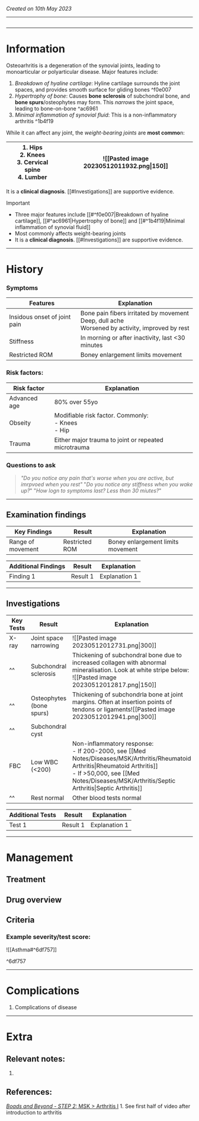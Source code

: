 *Created on 10th May 2023*

---
```toc
```
---

# Information
Osteoarhritis is a degeneration of the synovial joints, leading to monoarticular *or* polyarticular disease. Major features include:
 1. *Breakdown of hyaline cartilage*: Hyline cartilage surrounds the joint spaces, and provides smooth surface for gliding bones ^f0e007
 2. *Hypertrophy of bone*: Causes **bone sclerosis** of subchondral bone, and **bone spurs**/osteophytes may form. This *narrows* the joint space, leading to bone-on-bone ^ac6961
 3. *Minimal inflammation of synovial fluid*: This is a non-inflammatory arthritis ^1b4f19

While it can affect any joint, the *weight-bearing joints* are **most commo**n:

| 1. Hips<br>2. Knees<br>3. Cervical spine<br>4. Lumber | ![[Pasted image 20230512011932.png\|150]] |
| ----------------------------------------------------- | ----------------------------------------- |

It is a **clinical diagnosis**. [[#Investigations]] are supportive evidence.

> [!Important]
- Three major features include [[#^f0e007|Breakdown of hyaline cartilage]], [[#^ac6961|Hypertrophy of bone]] and [[#^1b4f19|Minimal inflammation of synovial fluid]]
- Most commonly affects weight-bearing joints
- It is a **clinical diagnosis**. [[#Investigations]] are supportive evidence.

--- 
# History
### Symptoms
| Features                     | Explanation                                                                                         |
| ---------------------------- | --------------------------------------------------------------------------------------------------- |
| Insidous onset of joint pain | Bone pain fibers irritated by movement<br>Deep, dull ache<br>Worsened by activity, improved by rest |
| Stiffness                    | In morning or after inactivity, last <30 minutes                                                    |
| Restricted ROM               | Boney enlargement limits movement                                                                                                    |

### Risk factors:
| Risk factor  | Explanation                                                 |
| ------------ | ----------------------------------------------------------- |
| Advanced age | 80% over 55yo                                               |
| Obseity      | Modifiable risk factor. Commonly:<br>- Knees<br>- Hip |
| Trauma       | Either major trauma to joint or repeated microtrauma                                                            |


### Questions to ask
>*"Do you notice any pain that's worse when you are active, but imrpvoed when you rest"*
>"*Do you notice any stiffness when you wake up?*"
>"*How logn to symptoms last? Less than 30 miutes?*"

---

## Examination findings
| Key Findings      | Result         | Explanation   |
| ----------------- | -------------- | ------------- |
| Range of movement | Restricted ROM | Boney enlargement limits movement |

| Additional Findings | Result   | Explanation   |
| ------------------- | -------- | ------------- |
| Finding 1           | Result 1 | Explanation 1 |

---

## Investigations
| Key Tests | Result                   | Explanation                                                                                                                                                                                                                   |
| --------- | ------------------------ | ----------------------------------------------------------------------------------------------------------------------------------------------------------------------------------------------------------------------------- |
| X-ray     | Joint space narrowing    | ![[Pasted image 20230512012731.png\|300]]                                                                                                                                                                                                                              |
| ^^        | Subchondral sclerosis    | Thickening of subchondral bone due to increased collagen with abnormal mineralisation. Look at white stripe below:<br>![[Pasted image 20230512012817.png\|150]]                                                                                                                                                                                                                              |
| ^^        | Osteophytes (bone spurs) |  Thickening of subchondrla bone at joint margins. Often at insertion points of tendons or ligaments![[Pasted image 20230512012941.png\|300]]                                                                                                                                                                                                                             |
| ^^        | Subchondral cyst         |                                                                                                                                                                                                                               |
| FBC       | Low WBC (<200)           | Non-inflammatory response:<br>- If 200-2000, see [[Med Notes/Diseases/MSK/Arthritis/Rheumatoid Arthritis\|Rheumatoid Arthritis]]<br>- If >50,000, see [[Med Notes/Diseases/MSK/Arthritis/Septic Arthritis\|Septic Arthritis]] |
| ^^        | Rest normal              | Other blood tests normal                                                                                                                                                                                                                              |

| Additional Tests               |  Result   | Explanation                |
| ------------------------------ | --- | --------------------- |
| Test 1                            |  Result 1   | Explanation 1 |

---

# Management
## Treatment

## Drug overview

## Criteria
### Example severity/test score:
![[Asthma#^6df757]]

^6df757

---

# Complications
1. Complications of disease

---

# Extra
## Relevant notes:
1. 
## References:
[*Boads and Beyond - STEP 2:* MSK > Arthritis I](http://10.243.109.99:8080/BnB%20Step%202/MSK%20March%20Update/2.Arthritis%20II%20atf.mp4)
	1. See first half of video after introduction to arthritis